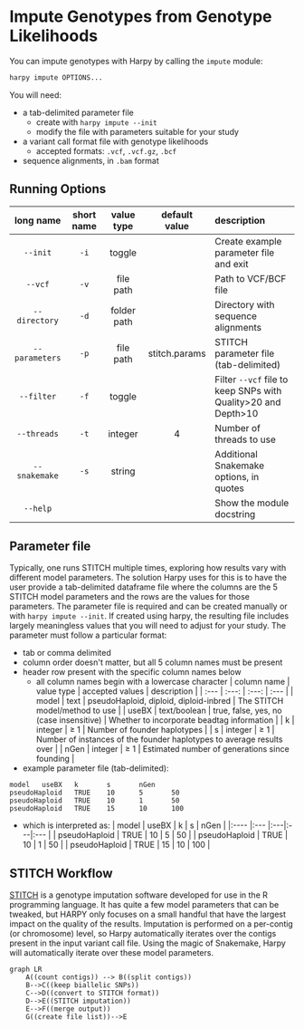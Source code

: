# Impute Genotypes from Genotype Likelihoods
You can impute genotypes with Harpy by calling the `impute` module:
```bash
harpy impute OPTIONS...
```
You will need:
- a tab-delimited parameter file 
    - create with `harpy impute --init`
    - modify the file with parameters suitable for your study
- a variant call format file with genotype likelihoods
    - accepted formats: `.vcf`, `.vcf.gz`, `.bcf`
- sequence alignments, in `.bam` format

## Running Options
| long name | short name | value type | default value | description|
| :---: | :----: | :---: | :---: | :--- |                  
| `--init`  |  `-i` | toggle | | Create example parameter file and exit | 
| `--vcf`   |   `-v` |   file path |  |  Path to VCF/BCF file |
| `--directory`    |  `-d` | folder path     |  | Directory with sequence alignments  |
| `--parameters` |  `-p` | file path    | stitch.params |  STITCH parameter file (tab-delimited)  |
| `--filter` | `-f` | toggle |  | Filter `--vcf` file to keep SNPs with Quality>20 and Depth>10 |
| `--threads` | `-t` | integer  | 4 | Number of threads to use      |
| `--snakemake` |  `-s` |  string  | |      Additional Snakemake options, in quotes    |
| `--help`  |         |      |    | Show the module docstring        |


## Parameter file
Typically, one runs STITCH multiple times, exploring how results vary with
different model parameters. The solution Harpy uses for this is to have the user
provide a tab-delimited dataframe file where the columns are the 5 STITCH model 
parameters and the rows are the values for those parameters. The parameter file 
is required and can be created manually or with `harpy impute --init`.
If created using harpy, the resulting file includes largely meaningless values 
that you will need to adjust for your study. The parameter must follow a particular format:
- tab or comma delimited
- column order doesn't matter, but all 5 column names must be present
- header row present with the specific column names below
    - all column names begin with a lowercase character
| column name | value type | accepted values | description |
| :--- | :---: | :---: | :--- |
| model | text | pseudoHaploid, diploid, diploid-inbred | The STITCH model/method to use |
| useBX | text/boolean | true, false, yes, no (case insensitive) | Whether to incorporate beadtag information |
| k | integer | ≥ 1 | Number of founder haplotypes |
| s | integer | ≥ 1 | Number of instances of the founder haplotypes to average results over |
| nGen | integer | ≥ 1 | Estimated number of generations since founding |
- example parameter file (tab-delimited):
```
model   useBX   k       s       nGen
pseudoHaploid   TRUE    10      5       50
pseudoHaploid   TRUE    10      1       50
pseudoHaploid   TRUE    15      10      100
```
- which is interpreted as:
| model         | useBX | k  | s  | nGen |
|:----          |:---   |:---|:---|:---  |
| pseudoHaploid | TRUE  | 10 | 5  | 50   |
| pseudoHaploid | TRUE  | 10 | 1  | 50   |
| pseudoHaploid | TRUE  | 15 | 10 | 100  |

## STITCH Workflow
[STITCH](https://github.com/rwdavies/STITCH) is a genotype imputation software developed for use in
the R programming language. It has quite a few model parameters that can be tweaked, but HARPY only
focuses on a small handful that have the largest impact on the quality of the results. Imputation is
performed on a per-contig (or chromosome) level, so Harpy automatically iterates over the contigs
present in the input variant call file. Using the magic of Snakemake, Harpy will automatically
iterate over these model parameters.

```mermaid
graph LR
    A((count contigs)) --> B((split contigs))
    B-->C((keep biallelic SNPs))
    C-->D((convert to STITCH format))
    D-->E((STITCH imputation))
    E-->F((merge output))
    G((create file list))-->E
```